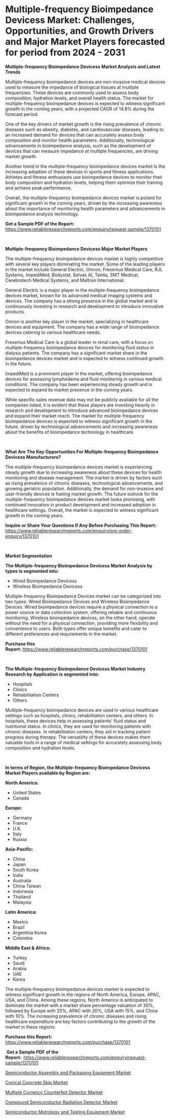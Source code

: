 <p><h1>Multiple-frequency Bioimpedance Devicess Market: Challenges, Opportunities, and Growth Drivers and Major Market Players forecasted for period from 2024 - 2031</h1></p><p><strong>Multiple-frequency Bioimpedance Devicess Market Analysis and Latest Trends</strong></p>
<p><p>Multiple-frequency bioimpedance devices are non-invasive medical devices used to measure the impedance of biological tissues at multiple frequencies. These devices are commonly used to assess body composition, hydration levels, and overall health status. The market for multiple-frequency bioimpedance devices is expected to witness significant growth in the coming years, with a projected CAGR of 14.8% during the forecast period.</p><p>One of the key drivers of market growth is the rising prevalence of chronic diseases such as obesity, diabetes, and cardiovascular diseases, leading to an increased demand for devices that can accurately assess body composition and monitor health parameters. Additionally, technological advancements in bioimpedance analysis, such as the development of devices that can measure impedance at multiple frequencies, are driving market growth.</p><p>Another trend in the multiple-frequency bioimpedance devices market is the increasing adoption of these devices in sports and fitness applications. Athletes and fitness enthusiasts use bioimpedance devices to monitor their body composition and hydration levels, helping them optimize their training and achieve peak performance.</p><p>Overall, the multiple-frequency bioimpedance devices market is poised for significant growth in the coming years, driven by the increasing awareness about the importance of monitoring health parameters and advancements in bioimpedance analysis technology.</p></p>
<p><strong>Get a Sample PDF of the Report:&nbsp;</strong> <a href="https://www.reliableresearchreports.com/enquiry/request-sample/1370101">https://www.reliableresearchreports.com/enquiry/request-sample/1370101</a></p>
<p>&nbsp;</p>
<p><strong>Multiple-frequency Bioimpedance Devicess Major Market Players</strong></p>
<p><p>The multiple-frequency bioimpedance devices market is highly competitive with several key players dominating the market. Some of the leading players in the market include General Electric, Omron, Fresenius Medical Care, RJL Systems, ImpediMed, Bodystat, Selvas AI, Tanita, SMT Medical, Cerebrotech Medical Systems, and Maltron International.</p><p>General Electric is a major player in the multiple-frequency bioimpedance devices market, known for its advanced medical imaging systems and devices. The company has a strong presence in the global market and is continuously investing in research and development to introduce innovative products.</p><p>Omron is another key player in the market, specializing in healthcare devices and equipment. The company has a wide range of bioimpedance devices catering to various healthcare needs.</p><p>Fresenius Medical Care is a global leader in renal care, with a focus on multiple-frequency bioimpedance devices for monitoring fluid status in dialysis patients. The company has a significant market share in the bioimpedance devices market and is expected to witness continued growth in the future.</p><p>ImpediMed is a prominent player in the market, offering bioimpedance devices for assessing lymphedema and fluid monitoring in various medical conditions. The company has been experiencing steady growth and is expected to expand its market presence in the coming years.</p><p>While specific sales revenue data may not be publicly available for all the companies listed, it is evident that these players are investing heavily in research and development to introduce advanced bioimpedance devices and expand their market reach. The market for multiple-frequency bioimpedance devices is expected to witness significant growth in the future, driven by technological advancements and increasing awareness about the benefits of bioimpedance technology in healthcare.</p></p>
<p>&nbsp;</p>
<p><strong>What Are The Key Opportunities For Multiple-frequency Bioimpedance Devicess Manufacturers?</strong></p>
<p><p>The multiple-frequency bioimpedance devices market is experiencing steady growth due to increasing awareness about these devices for health monitoring and disease management. The market is driven by factors such as rising prevalence of chronic diseases, technological advancements, and growing geriatric population. Additionally, the demand for non-invasive and user-friendly devices is fueling market growth. The future outlook for the multiple-frequency bioimpedance devices market looks promising, with continued innovation in product development and increased adoption in healthcare settings. Overall, the market is expected to witness significant growth in the coming years.</p></p>
<p><strong>Inquire or Share Your Questions If Any Before Purchasing This Report:</strong> <a href="https://www.reliableresearchreports.com/enquiry/pre-order-enquiry/1370101">https://www.reliableresearchreports.com/enquiry/pre-order-enquiry/1370101</a></p>
<p>&nbsp;</p>
<p><strong>Market Segmentation</strong></p>
<p><strong>The Multiple-frequency Bioimpedance Devicess Market Analysis by types is segmented into:</strong></p>
<p><ul><li>Wired Bioimpedance Devicess</li><li>Wireless Bioimpedance Devicess</li></ul></p>
<p><p>Multiple-frequency Bioimpedance Devices market can be categorized into two types: Wired Bioimpedance Devices and Wireless Bioimpedance Devices. Wired bioimpedance devices require a physical connection to a power source or data collection system, offering reliable and continuous monitoring. Wireless bioimpedance devices, on the other hand, operate without the need for a physical connection, providing more flexibility and convenience to users. Both types offer unique benefits and cater to different preferences and requirements in the market.</p></p>
<p><strong>Purchase this Report:&nbsp;</strong><a href="https://www.reliableresearchreports.com/purchase/1370101">https://www.reliableresearchreports.com/purchase/1370101</a></p>
<p>&nbsp;</p>
<p><strong>The Multiple-frequency Bioimpedance Devicess Market Industry Research by Application is segmented into:</strong></p>
<p><ul><li>Hospitals</li><li>Clinics</li><li>Rehabilitation Centers</li><li>Others</li></ul></p>
<p><p>Multiple-frequency bioimpedance devices are used in various healthcare settings such as hospitals, clinics, rehabilitation centers, and others. In hospitals, these devices help in assessing patients' fluid status and nutritional status. In clinics, they are used for monitoring patients with chronic diseases. In rehabilitation centers, they aid in tracking patient progress during therapy. The versatility of these devices makes them valuable tools in a range of medical settings for accurately assessing body composition and hydration levels.</p></p>
<p>&nbsp;</p>
<p><strong>In terms of Region, the Multiple-frequency Bioimpedance Devicess Market Players available by Region are:</strong></p>
<p>
    <p> <strong> North America: </strong>
        <ul>
            <li>United States</li>
            <li>Canada</li>
        </ul>
        </p> 
    <p> <strong> Europe: </strong>
        <ul>
            <li>Germany</li>
            <li>France</li>
            <li>U.K.</li>
            <li>Italy</li>
            <li>Russia</li>
        </ul>
        </p> 
    <p> <strong> Asia-Pacific: </strong>
        <ul>
            <li>China</li>
            <li>Japan</li>
            <li>South Korea</li>
            <li>India</li>
            <li>Australia</li>
            <li>China Taiwan</li>
            <li>Indonesia</li>
            <li>Thailand</li>
            <li>Malaysia</li>
        </ul>
        </p> 
    <p> <strong> Latin America: </strong>
        <ul>
            <li>Mexico</li>
            <li>Brazil</li>
            <li>Argentina Korea</li>
            <li>Colombia</li>
        </ul>
        </p> 
    <p> <strong> Middle East & Africa: </strong>
        <ul>
            <li>Turkey</li>
            <li>Saudi</li>
            <li>Arabia</li>
            <li>UAE</li>
            <li>Korea</li>
        </ul>
    </p>
    </p>
<p><p>The multiple-frequency bioimpedance devices market is expected to witness significant growth in the regions of North America, Europe, APAC, USA, and China. Among these regions, North America is anticipated to dominate the market with a market share percentage valuation of 30%, followed by Europe with 25%, APAC with 20%, USA with 15%, and China with 10%. The increasing prevalence of chronic diseases and rising healthcare expenditure are key factors contributing to the growth of the market in these regions.</p></p>
<p><strong>Purchase this Report: </strong><a href="https://www.reliableresearchreports.com/purchase/1370101">https://www.reliableresearchreports.com/purchase/1370101</a></p>
<p>&nbsp;<strong>Get a Sample PDF of the Report:&nbsp;&nbsp;</strong><a href="https://www.reliableresearchreports.com/enquiry/request-sample/1370101">https://www.reliableresearchreports.com/enquiry/request-sample/1370101</a></p>
<p><strong></strong></p>
<p><p><a href="https://medium.com/@saraprifti1917/semiconductor-assembly-and-packaging-equipment-market-the-key-to-successful-business-strategy-5d78be4c8bc7">Semiconductor Assembly and Packaging Equipment Market</a></p><p><a href="https://medium.com/@kathydavis04/analyzing-conical-concrete-skip-market-global-industry-perspective-and-forecast-2024-to-2031-873b859f67c6">Conical Concrete Skip Market</a></p><p><a href="https://github.com/ruddyyedelwadw/Market-Research-Report-List-1/blob/main/multiple-currency-counterfeit-detector-market.md">Multiple Currency Counterfeit Detector Market</a></p><p><a href="https://medium.com/@saraprifti1917/compound-semiconductor-radiation-detector-market-size-reveals-the-best-marketing-channels-in-global-ebb77999e4a1">Compound Semiconductor Radiation Detector Market</a></p><p><a href="https://medium.com/@saraprifti1917/semiconductor-metrology-and-testing-equipment-market-size-reveals-the-best-marketing-channels-in-41d08152d601">Semiconductor Metrology and Testing Equipment Market</a></p></p>